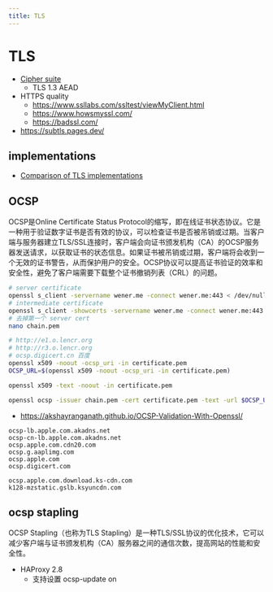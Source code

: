 ```yaml
---
title: TLS
---
```


# TLS

- [Cipher suite](https://en.wikipedia.org/wiki/Cipher_suite)
  - TLS 1.3 AEAD
- HTTPS quality
  - https://www.ssllabs.com/ssltest/viewMyClient.html
  - https://www.howsmyssl.com/
  - https://badssl.com/
- https://subtls.pages.dev/

## implementations

- [Comparison of TLS implementations](https://en.wikipedia.org/wiki/Comparison_of_TLS_implementations)

## OCSP

OCSP是Online Certificate Status Protocol的缩写，即在线证书状态协议。它是一种用于验证数字证书是否有效的协议，可以检查证书是否被吊销或过期。当客户端与服务器建立TLS/SSL连接时，客户端会向证书颁发机构（CA）的OCSP服务器发送请求，以获取证书的状态信息。如果证书被吊销或过期，客户端将会收到一个无效的证书警告，从而保护用户的安全。OCSP协议可以提高证书验证的效率和安全性，避免了客户端需要下载整个证书撤销列表（CRL）的问题。

```bash
# server certificate
openssl s_client -servername wener.me -connect wener.me:443 < /dev/null 2>&1 |  sed -n '/-----BEGIN/,/-----END/p' > certificate.pem
# intermediate certificate
openssl s_client -showcerts -servername wener.me -connect wener.me:443 < /dev/null 2>&1 |  sed -n '/-----BEGIN/,/-----END/p' > chain.pem
# 去掉第一个 server cert
nano chain.pem

# http://e1.o.lencr.org
# http://r3.o.lencr.org
# ocsp.digicert.cn 百度
openssl x509 -noout -ocsp_uri -in certificate.pem
OCSP_URL=$(openssl x509 -noout -ocsp_uri -in certificate.pem)

openssl x509 -text -noout -in certificate.pem

openssl ocsp -issuer chain.pem -cert certificate.pem -text -url $OCSP_URL
```

- https://akshayranganath.github.io/OCSP-Validation-With-Openssl/

<!--
https://ping.chinaz.com/r3.o.lencr.org
ocsp.digicert.com
-->

```
ocsp-lb.apple.com.akadns.net
ocsp-cn-lb.apple.com.akadns.net
ocsp.apple.com.cdn20.com
ocsp.g.aaplimg.com
ocsp.apple.com
ocsp.digicert.com
```

```
ocsp.apple.com.download.ks-cdn.com
k128-mzstatic.gslb.ksyuncdn.com
```

## ocsp stapling

OCSP Stapling（也称为TLS Stapling）是一种TLS/SSL协议的优化技术，它可以减少客户端与证书颁发机构（CA）服务器之间的通信次数，提高网站的性能和安全性。

- HAProxy 2.8
  - 支持设置 ocsp-update on

<!--

https://www.cnblogs.com/wenming/p/12679152.html
https://icicimov.github.io/blog/server/HAProxy-OCSP-stapling
-->
